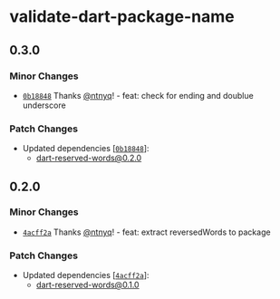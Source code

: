 # validate-dart-package-name

## 0.3.0

### Minor Changes

- [`0b18848`](https://github.com/ntnyq/dart-packages/commit/0b1884824cc95bcb4efe178f31e903d688780307) Thanks [@ntnyq](https://github.com/ntnyq)! - feat: check for ending and doublue underscore

### Patch Changes

- Updated dependencies [[`0b18848`](https://github.com/ntnyq/dart-packages/commit/0b1884824cc95bcb4efe178f31e903d688780307)]:
  - dart-reserved-words@0.2.0

## 0.2.0

### Minor Changes

- [`4acff2a`](https://github.com/ntnyq/dart-packages/commit/4acff2a240aac935231c32767d24d6a1185095ba) Thanks [@ntnyq](https://github.com/ntnyq)! - feat: extract reversedWords to package

### Patch Changes

- Updated dependencies [[`4acff2a`](https://github.com/ntnyq/dart-packages/commit/4acff2a240aac935231c32767d24d6a1185095ba)]:
  - dart-reserved-words@0.1.0
